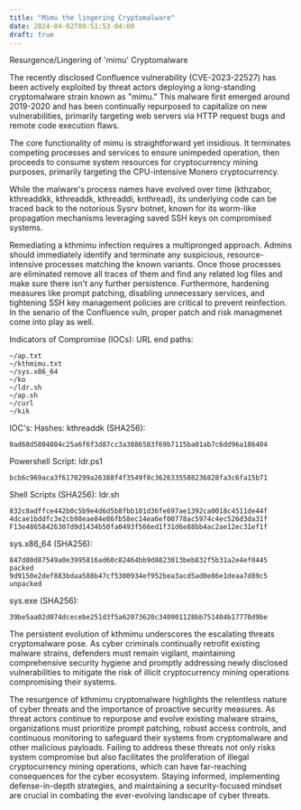 ```yaml
---
title: "Mimu the lingering Cryptomalware"
date: 2024-04-02T09:51:53-04:00
draft: true
---
```

Resurgence/Lingering of 'mimu' Cryptomalware

The recently disclosed Confluence vulnerability (CVE-2023-22527) has been actively exploited by threat actors deploying a long-standing cryptomalware strain known as "mimu." This malware first emerged around 2019-2020 and has been continually repurposed to capitalize on new vulnerabilities, primarily targeting web servers via HTTP request bugs and remote code execution flaws.

The core functionality of mimu is straightforward yet insidious. It terminates competing processes and services to ensure unimpeded operation, then proceeds to consume system resources for cryptocurrency mining purposes, primarily targeting the CPU-intensive Monero cryptocurrency.

While the malware's process names have evolved over time (kthzabor, kthreaddkk, kthreaddk, kthreaddi, knthread), its underlying code can be traced back to the notorious Sysrv botnet, known for its worm-like propagation mechanisms leveraging saved SSH keys on compromised systems.

Remediating a kthmimu infection requires a multipronged approach. Admins should immediately identify and terminate any suspicious, resource-intensive processes matching the known variants. Once those processes are eliminated remove all traces of them and find any related log files and make sure there isn't any further persistence. Furthermore, hardening measures like prompt patching, disabling unnecessary services, and tightening SSH key management policies are critical to prevent reinfection. In the senario of the Confluence vuln, proper patch and risk managmenet come into play as well.

Indicators of Compromise (IOCs):
URL end paths:


```
~/ap.txt
~/kthmimu.txt
~/sys.x86_64
~/ko
~/ldr.sh
~/ap.sh
~/curl
~/kik
```


IOC's:
Hashes:
kthreaddk (SHA256):
```
0ad68d5804804c25a6f6f3d87cc3a3886583f69b7115ba01ab7c6dd96a186404
```
Powershell Script: ldr.ps1
```
bcb6c969aca3f6170299a26388f4f3549f8c3626335588236828fa3c6fa15b71
```

Shell Scripts (SHA256):
ldr.sh
```
832c8adffce442b0c5b9e4d6d5b8fbb101d36fe697ae1392ca0018c4511de44f
4dcae1bddfc3e2cb98eae84e86fb58ec14ea6ef00778ac5974c4ec526d3da31f
F13e48658426307d9d1434b50fa0493f566ed1f31d6e88bb4ac2ae12ec31ef1f
```
sys.x86_64 (SHA256):
```
847d80d87549a0e3995816ad60c82464bb9d8823013beb832f5b31a2e4ef0445 packed 9d9150e2def883bdaa588b47cf5300934ef952bea3acd5ad0e86e1deaa7d89c5 unpacked
```
sys.exe (SHA256): 
```
39be5aa02d074dcecebe251d3f5a62073620c340901128bb751404b17770d9be
```

The persistent evolution of kthmimu underscores the escalating threats cryptomalware pose. As cyber criminals continually retrofit existing malware strains, defenders must remain vigilant, maintaining comprehensive security hygiene and promptly addressing newly disclosed vulnerabilities to mitigate the risk of illicit cryptocurrency mining operations compromising their systems.


The resurgence of kthmimu cryptomalware highlights the relentless nature of cyber threats and the importance of proactive security measures. As threat actors continue to repurpose and evolve existing malware strains, organizations must prioritize prompt patching, robust access controls, and continuous monitoring to safeguard their systems from cryptomalware and other malicious payloads. Failing to address these threats not only risks system compromise but also facilitates the proliferation of illegal cryptocurrency mining operations, which can have far-reaching consequences for the cyber ecosystem. Staying informed, implementing defense-in-depth strategies, and maintaining a security-focused mindset are crucial in combating the ever-evolving landscape of cyber threats.

